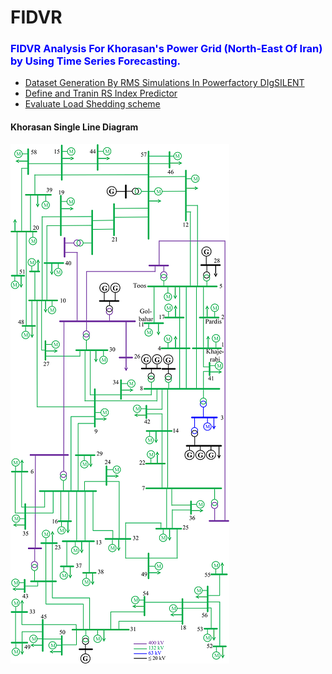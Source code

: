 # FIDVR
### <font color=blue>FIDVR Analysis For Khorasan's Power Grid (North-East Of Iran) by Using Time Series Forecasting.</font>

- [Dataset Generation By RMS Simulations In Powerfactory DIgSILENT](https://github.com/mahmoudta74/FIDVR/blob/main/Dataset_Generation.py)
- [Define and Tranin RS Index Predictor](https://github.com/mahmoudta74/FIDVR/blob/main/Define%20and%20Train%20Model.ipynb)
- [Evaluate Load Shedding scheme](https://github.com/mahmoudta74/FIDVR/blob/main/Simulation%20and%20Results.ipynb)

#### Khorasan Single Line Diagram
![](/Khorasan%202.png "Title: khorasan SLD")
